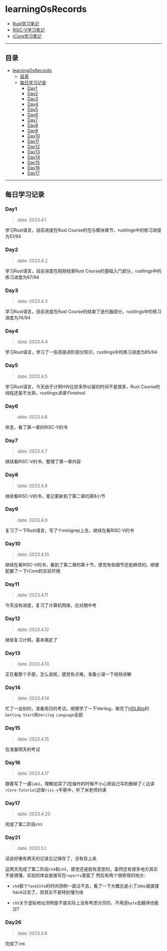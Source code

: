 # learningOsRecords

- [Rust学习笔记](./rustnotes.md)
- [RISC-V学习笔记](./risc_vnotes.md)
- [rCore学习笔记](rCore.md)

---

## 目录

- [learningOsRecords](#learningosrecords)
  - [目录](#目录)
  - [每日学习记录](#每日学习记录)
    - [Day1](#day1)
    - [Day2](#day2)
    - [Day3](#day3)
    - [Day4](#day4)
    - [Day5](#day5)
    - [Day6](#day6)
    - [Day7](#day7)
    - [Day8](#day8)
    - [Day9](#day9)
    - [Day10](#day10)
    - [Day11](#day11)
    - [Day12](#day12)
    - [Day13](#day13)
    - [Day14](#day14)
    - [Day15](#day15)
    - [Day16](#day16)
    - [Day17](#day17)


---

## 每日学习记录

### Day1

> date: 2023.4.1

学习Rust语言，目前进度在Rust Course的包与模块章节，rustlings中的练习进度为51/94

### Day2

> date: 2023.4.2

学习Rust语言，目前进度在刚刚结束Rust Course的基础入门部分，rustlings中的练习进度为67/94

### Day3

> date: 2023.4.3

学习Rust语言，目前进度在Rust Course的结束了迭代器部分，rustlings中的练习进度为74/94

### Day4

> date: 2023.4.4

学习Rust语言，学习了一些高级进阶部分知识，rustlings中的练习进度为85/94

### Day5

> date: 2023.4.5

学习Rust语言，今天由于计网HW比较多所以留的时间不是很多，Rust Course的线程还是不太熟，*rustlings进度:Finished.*

### Day6

> date: 2023.4.6

休息，看了第一章的RISC-V的书

### Day7

> date: 2023.4.7

继续看RISC-V的书，整理了第一章内容

### Day8

> date: 2023.4.8

继续看RISC-V的书，笔记更新到了第二章的第8小节

### Day9

> date: 2023.4.9

复习了一下Rust语言，写了个minigrep上去，继续在看RISC-V的书

### Day10

> date: 2023.4.10

继续在看RISC-V的书，看到了第二章的第十节，感觉有些细节还挺麻烦的。顺便配置了一下rCore的实验环境

### Day11

> date: 2023.4.11

今天没有进度，复习了计算机网络，应对期中考

### Day12

> date: 2023.4.12

继续复习计网，基本搞定了

### Day13

> date: 2023.4.13

正在看那个手册，怎么说呢，感觉有点难，准备小溜一下视频讲解

### Day14

> date: 2023.4.14

忙了一会别的，准备周日的考试，顺便学了一下Verilog，做完了[HDLBits](https://hdlbits.01xz.net/wiki/Main_Page)的`Getting Start`和`Verilog Language`全部

### Day15

> date: 2023.4.15

在准备明天的考试

### Day16

> date: 2023.4.17

跟着写了一遍`lab1`，理解加深了(在操作的时候不小心把自己写的删掉了:(
边读`rCore-Tutorial`边查`risc-v`手册中，听了米老师的课

### Day17

> date: 2023.4.20

完成了第二阶段`ch3`

### Day21

> date: 2023.5.1

话说好像有两天的记录忘记保存了，没有存上来

这两天完成了第二阶段`ch4`和`ch5`，感觉还是挺有意思的，虽然还有很多地方其实不是很懂，实验的体会直接写在`reports`里面了
然后有两个很奇怪的地方:
- `ch4`那个`TaskInfo`的时间测例一直过不去，看了一下大概总是小了`20ms`就直接hack过去了，但其实不是特别懂为啥

- `ch5`关于虚拟地址测例是不是实际上没有考虑分页的，不用逐`byte`去翻译也能过?

### Day26

> date: 2023.5.6

完成了`ch6`
